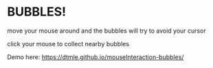 # BUBBLES!

move your mouse around and the bubbles will try to avoid your cursor

click your mouse to collect nearby bubbles

Demo here: https://dtmle.github.io/mouseInteraction-bubbles/
